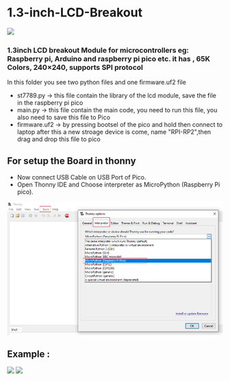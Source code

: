 # 1.3-inch-LCD-Breakout

<img src= "https://github.com/sbcshop/1.3-inch-LCD-Breakout/blob/main/images/1.3inchLCDBreakout.png" />

### 1.3inch LCD breakout Module for microcontrollers eg: Raspberry pi, Arduino and raspberry pi pico etc. it has , 65K Colors, 240×240, supports SPI protocol

In this folder you see two python files and one firmware.uf2 file
 * st7789.py -> this file contain the library of the lcd module, save the file in the raspberry pi pico
 * main.py   -> this file contain the main code, you need to run this file, you also need to save this file to Pico
 * firmware.uf2 -> by pressing bootsel of the pico and hold then connect to laptop after this a new stroage device is come, name "RPI-RP2",then  drag and drop this file to pico
 
## For setup the Board in thonny </b>
* Now connect USB Cable on USB Port of Pico.
* Open Thonny IDE and Choose interpreter as MicroPython (Raspberry Pi pico).

<img src="https://github.com/sbcshop/Raspberry-Pi-Pico-RFID-Expansion/blob/main/images/thonny-interpreter.PNG" />

##  Example :
   <img src= "https://github.com/sbcshop/1.3-inch-LCD-Breakout/blob/main/images/img1.jpg" />
   
   <img src= "https://github.com/sbcshop/1.3-inch-LCD-Breakout/blob/main/images/img.JPG" />
   
   
